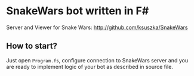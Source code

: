 # SnakeWars bot written in F# #

Server and Viewer for Snake Wars: http://github.com/ksuszka/SnakeWars

## How to start?

Just open `Program.fs`, configure connection to SnakeWars server and you are ready to implement logic of your bot as described in source file.
